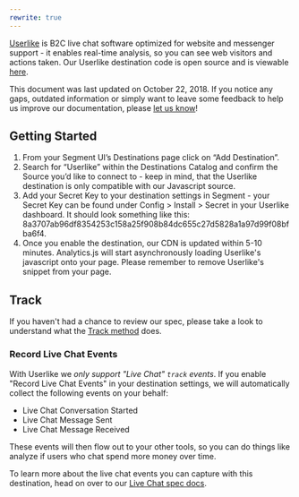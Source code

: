 ```yaml
---
rewrite: true
---
```


[Userlike](https://www.userlike.com/en/) is B2C live chat software optimized for website and messenger support - it enables real-time analysis, so you can see web visitors and actions taken. Our Userlike destination code is open source and is viewable [here](https://github.com/segment-integrations/analytics.js-integration-userlike). 

This document was last updated on October 22, 2018. If you notice any gaps, outdated information or simply want to leave some feedback to help us improve our documentation, please [let us know](https://segment.com/help/contact)!

## Getting Started

<!-- {{>connection-modes}} -->

1. From your Segment UI’s Destinations page click on “Add Destination”.
2. Search for “Userlike” within the Destinations Catalog and confirm the Source you’d like to connect to - keep in mind, that the Userlike destination is only compatible with our Javascript source. 
3. Add your Secret Key to your destination settings in Segment - your Secret Key can be found under Config > Install > Secret in your Userlike dashboard. It should look something like this: 8a3707ab96df8354253c158a25f908b84dc655c27d5828a1a97d99f08bfba6f4. 
4. Once you enable the destination, our CDN is updated within 5-10 minutes. Analytics.js will start asynchronously loading Userlike's javascript onto your page. Please remember to remove Userlike's snippet from your page.

## Track
 If you haven't had a chance to review our spec, please take a look to understand what the [Track method](https://segment.com/docs/spec/track/) does.

### Record Live Chat Events

With Userlike we _only support "Live Chat" `track` events_. If you enable "Record Live Chat Events" in your destination settings, we will automatically collect the following events on your behalf: 
* Live Chat Conversation Started
* Live Chat Message Sent
* Live Chat Message Received

These events will then flow out to your other tools, so you can do things like analyze if users who chat spend more money over time.

To learn more about the live chat events you can capture with this destination, head on over to our [Live Chat spec docs](/docs/spec/live-chat/).
